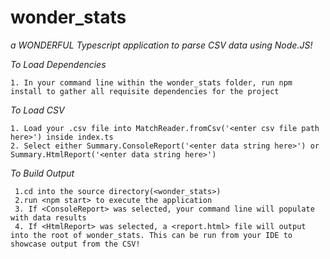# wonder_stats

_a WONDERFUL Typescript application to parse CSV data using Node.JS!_

_To Load Dependencies_

```
1. In your command line within the wonder_stats folder, run npm install to gather all requisite dependencies for the project
```

_To Load CSV_

```
1. Load your .csv file into MatchReader.fromCsv('<enter csv file path here>') inside index.ts
2. Select either Summary.ConsoleReport('<enter data string here>') or Summary.HtmlReport('<enter data string here>')
```

_To Build Output_

```
 1.cd into the source directory(<wonder_stats>)
 2.run <npm start> to execute the application
 3. If <ConsoleReport> was selected, your command line will populate with data results
 4. If <HtmlReport> was selected, a <report.html> file will output into the root of wonder_stats. This can be run from your IDE to showcase output from the CSV!
```
